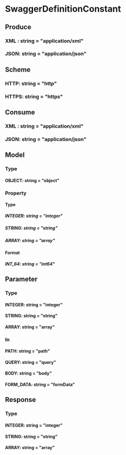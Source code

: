 # SwaggerDefinitionConstant

## Produce

### XML : string = "application/xml"

### JSON: string = "application/json"

## Scheme

### HTTP: string = "http"

### HTTPS: string = "https"

## Consume

### XML : string = "application/xml"

### JSON: string = "application/json"

## Model

### Type

#### OBJECT: string = "object"

### Property

#### Type

##### INTEGER: string = "integer"

##### STRING: string = "string"

##### ARRAY: string = "array"

#### Format

##### INT_64: string = "int64"

## Parameter

### Type

#### INTEGER: string = "integer"

#### STRING: string = "string"

#### ARRAY: string = "array"

### In

#### PATH: string = "path"

#### QUERY: string = "query"

#### BODY: string = "body"

#### FORM_DATA: string = "formData"

## Response

### Type

#### INTEGER: string = "integer"

#### STRING: string = "string"

#### ARRAY: string = "array"